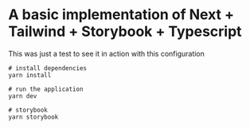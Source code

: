 # A basic implementation of Next + Tailwind + Storybook + Typescript

This was just a test to see it in action with this configuration

```
# install dependencies
yarn install

# run the application
yarn dev

# storybook
yarn storybook
```
